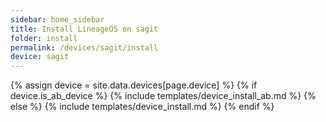 ```yaml
---
sidebar: home_sidebar
title: Install LineageOS on sagit
folder: install
permalink: /devices/sagit/install
device: sagit
---
```

{% assign device = site.data.devices[page.device] %}
{% if device.is_ab_device %}
{% include templates/device_install_ab.md %}
{% else %}
{% include templates/device_install.md %}
{% endif %}
